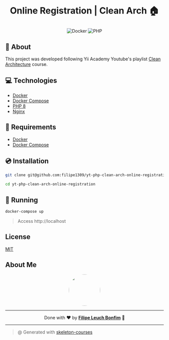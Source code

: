 # <p align="center">Online Registration | Clean Arch 🏠</p>

<p align="center">
    <img src="https://img.shields.io/badge/Tools-Docker-informational?style=flat-square&logo=docker&color=2496ED" alt="Docker" />
    <img src="https://img.shields.io/badge/Code-PHP-informational?style=flat-square&logo=php&color=777bb4&logoColor=8892BF" alt="PHP" />
</p>

## 💬 About

This project was developed following Yii Academy Youtube's playlist [Clean Architecture](https://www.youtube.com/playlist?list=PLBD8to5dJhvyr07t03AjYYQ_8LNHrQKF4) course.

## :computer: Technologies

- [Docker](https://www.docker.com/)
- [Docker Compose](https://docs.docker.com/compose/)
- [PHP 8](https://www.php.net/)
- [Nginx](https://www.nginx.com/)

## :scroll: Requirements

- [Docker](https://www.docker.com/)
- [Docker Compose](https://docs.docker.com/compose/)

## :cd: Installation

```sh
git clone git@github.com:filipe1309/yt-php-clean-arch-online-registration.git
```

```sh
cd yt-php-clean-arch-online-registration
```

## :runner: Running

```sh
docker-compose up
```

> Access http://localhost

## License

[MIT](https://choosealicense.com/licenses/mit/)

## About Me

<p align="center">
    <a style="font-weight: bold" href="https://www.linkedin.com/in/filipe1309/">
    <img style="border-radius:50%" width="100px; "src="https://avatars.githubusercontent.com/u/2081014?s=60&v=4"/>
    </a>
</p>

---

<p align="center">
    Done with ♥ by <a style="font-weight: bold" href="https://www.linkedin.com/in/filipe1309/">Filipe Leuch Bonfim</a> 🖖
</p>

---

> @ Generated with [skeleton-courses](https://github.com/filipe1309/skeleton-courses)
